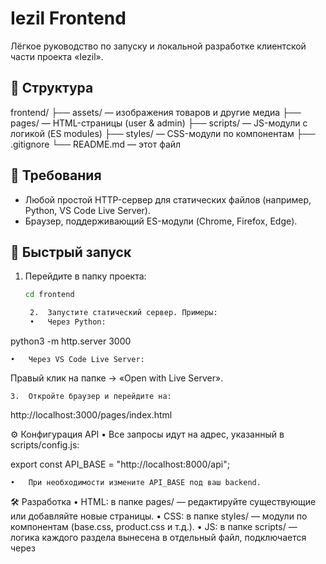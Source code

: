 # Iezil Frontend

Лёгкое руководство по запуску и локальной разработке клиентской части проекта «Iezil».

## 📂 Структура

frontend/
├── assets/        — изображения товаров и другие медиа
├── pages/         — HTML-страницы (user & admin)
├── scripts/       — JS-модули с логикой (ES modules)
├── styles/        — CSS-модули по компонентам
├── .gitignore
└── README.md      — этот файл

## 🔧 Требования

- Любой простой HTTP-сервер для статических файлов (например, Python, VS Code Live Server).
- Браузер, поддерживающий ES-модули (Chrome, Firefox, Edge).

## 🚀 Быстрый запуск

1. Перейдите в папку проекта:
   ```bash
   cd frontend

	2.	Запустите статический сервер. Примеры:
	•	Через Python:

python3 -m http.server 3000


	•	Через VS Code Live Server:
Правый клик на папке → «Open with Live Server».

	3.	Откройте браузер и перейдите на:

http://localhost:3000/pages/index.html



⚙️ Конфигурация API
	•	Все запросы идут на адрес, указанный в scripts/config.js:

export const API_BASE = "http://localhost:8000/api";


	•	При необходимости измените API_BASE под ваш backend.

🛠️ Разработка
	•	HTML: в папке pages/ — редактируйте существующие или добавляйте новые страницы.
	•	CSS: в папке styles/ — модули по компонентам (base.css, product.css и т.д.).
	•	JS: в папке scripts/ — логика каждого раздела вынесена в отдельный файл, подключается через <script type="module">.

🔄 Горячая перезагрузка
	•	Рекомендуется использовать Live Server (VS Code) или аналог для автоматической перезагрузки при сохранении файлов.

⸻

Теперь frontend готов к просмотру и правкам. Удачной разработки! 🚀

